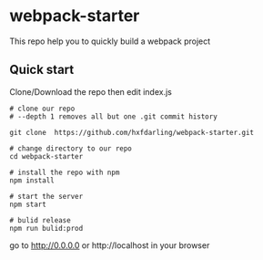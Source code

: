 # webpack-starter
This repo help you to quickly build a webpack project

## Quick start

Clone/Download the repo then edit index.js
```
# clone our repo
# --depth 1 removes all but one .git commit history

git clone  https://github.com/hxfdarling/webpack-starter.git

# change directory to our repo
cd webpack-starter

# install the repo with npm
npm install

# start the server
npm start

# bulid release
npm run bulid:prod
```

go to http://0.0.0.0 or http://localhost in your browser
